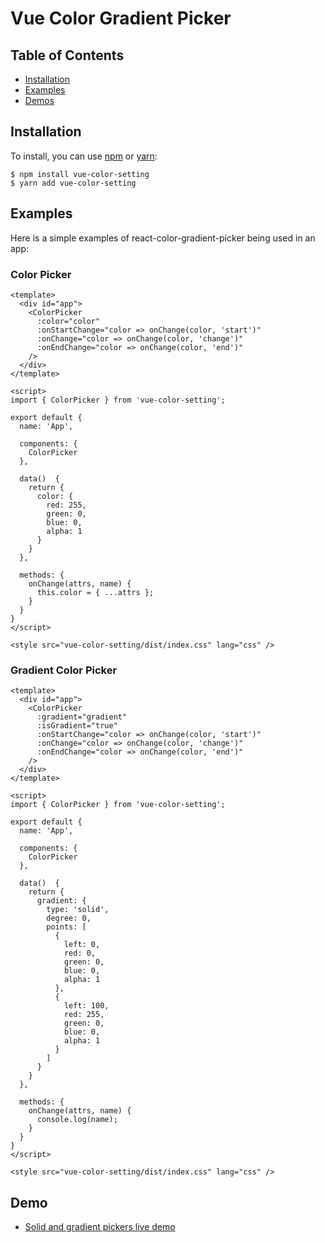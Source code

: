 # Vue Color Gradient Picker

## Table of Contents

* [Installation](#installation)
* [Examples](#examples)
* [Demos](#demo)

## Installation

To install, you can use [npm](https://npmjs.org/) or [yarn](https://yarnpkg.com):


    $ npm install vue-color-setting
    $ yarn add vue-color-setting

## Examples

Here is a simple examples of react-color-gradient-picker being used in an app:

### Color Picker
```vue
<template>
  <div id="app">
    <ColorPicker
      :color="color"
      :onStartChange="color => onChange(color, 'start')"
      :onChange="color => onChange(color, 'change')"
      :onEndChange="color => onChange(color, 'end')"
    />
  </div>
</template>

<script>
import { ColorPicker } from 'vue-color-setting';

export default {
  name: 'App',

  components: {
    ColorPicker
  },

  data()  {
    return {
      color: {
        red: 255,
        green: 0,
        blue: 0,
        alpha: 1
      }
    }
  },   

  methods: {
    onChange(attrs, name) {
      this.color = { ...attrs };
    }
  }
}
</script>

<style src="vue-color-setting/dist/index.css" lang="css" />
```

### Gradient Color Picker
```vue
<template>
  <div id="app">
    <ColorPicker
      :gradient="gradient"
      :isGradient="true"
      :onStartChange="color => onChange(color, 'start')"
      :onChange="color => onChange(color, 'change')"
      :onEndChange="color => onChange(color, 'end')"
    />
  </div>
</template>

<script>
import { ColorPicker } from 'vue-color-setting';

export default {
  name: 'App',

  components: {
    ColorPicker
  },

  data()  {
    return {
      gradient: {
        type: 'solid',
        degree: 0,
        points: [
          {
            left: 0,
            red: 0,
            green: 0,
            blue: 0,
            alpha: 1
          },
          {
            left: 100,
            red: 255,
            green: 0,
            blue: 0,
            alpha: 1
          }
        ]      
      }
    }
  },   

  methods: {
    onChange(attrs, name) {
      console.log(name);
    }
  }
}
</script>

<style src="vue-color-setting/dist/index.css" lang="css" />
```
## Demo

* [Solid and gradient pickers live demo](https://arthay.github.io/vue-color-setting/)

